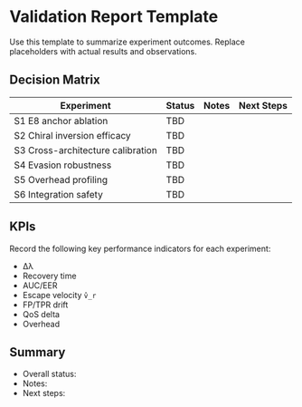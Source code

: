 # Validation Report Template

Use this template to summarize experiment outcomes. Replace placeholders with
actual results and observations.

## Decision Matrix

| Experiment | Status | Notes | Next Steps |
|------------|--------|-------|------------|
| S1 E8 anchor ablation | TBD |  |  |
| S2 Chiral inversion efficacy | TBD |  |  |
| S3 Cross-architecture calibration | TBD |  |  |
| S4 Evasion robustness | TBD |  |  |
| S5 Overhead profiling | TBD |  |  |
| S6 Integration safety | TBD |  |  |

## KPIs

Record the following key performance indicators for each experiment:

- Δλ
- Recovery time
- AUC/EER
- Escape velocity `v̂_r`
- FP/TPR drift
- QoS delta
- Overhead

## Summary

- Overall status:
- Notes:
- Next steps:
